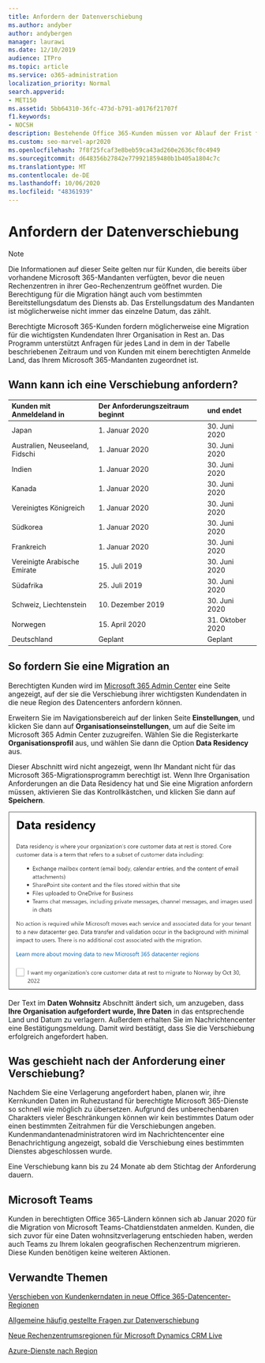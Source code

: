 ```yaml
---
title: Anfordern der Datenverschiebung
ms.author: andyber
author: andybergen
manager: laurawi
ms.date: 12/10/2019
audience: ITPro
ms.topic: article
ms.service: o365-administration
localization_priority: Normal
search.appverid:
- MET150
ms.assetid: 5bb64310-36fc-473d-b791-a0176f21707f
f1.keywords:
- NOCSH
description: Bestehende Office 365-Kunden müssen vor Ablauf der Frist für Ihr Land eine Anforderung stellen, damit die Microsoft 365-Dienste in den neuen geografischen Raum verschoben werden.
ms.custom: seo-marvel-apr2020
ms.openlocfilehash: 7f8f25fcaf3e8beb59ca43ad260e2636cf0c4949
ms.sourcegitcommit: d648356b27842e779921859480b1b405a1804c7c
ms.translationtype: MT
ms.contentlocale: de-DE
ms.lasthandoff: 10/06/2020
ms.locfileid: "48361939"
---
```

# <a name="how-to-request-your-data-move"></a>Anfordern der Datenverschiebung

> [!NOTE]
> Die Informationen auf dieser Seite gelten nur für Kunden, die bereits über vorhandene Microsoft 365-Mandanten verfügten, bevor die neuen Rechenzentren in ihrer Geo-Rechenzentrum geöffnet wurden. Die Berechtigung für die Migration hängt auch vom bestimmten Bereitstellungsdatum des Diensts ab.  Das Erstellungsdatum des Mandanten ist möglicherweise nicht immer das einzelne Datum, das zählt.
  
Berechtigte Microsoft 365-Kunden fordern möglicherweise eine Migration für die wichtigsten Kundendaten Ihrer Organisation in Rest an.  Das Programm unterstützt Anfragen für jedes Land in dem in der Tabelle beschriebenen Zeitraum und von Kunden mit einem berechtigten Anmelde Land, das Ihrem Microsoft 365-Mandanten zugeordnet ist.
  
## <a name="when-can-i-request-a-move"></a>Wann kann ich eine Verschiebung anfordern?

| Kunden mit Anmeldeland in | Der Anforderungszeitraum beginnt | und endet |
|:-----|:-----|:-----|
|Japan  <br/> |1. Januar 2020  <br/> |30. Juni 2020  <br/> |
|Australien, Neuseeland, Fidschi  <br/> |1. Januar 2020  <br/> |30. Juni 2020  <br/> |
|Indien  <br/> |1. Januar 2020  <br/> |30. Juni 2020  <br/> |
|Kanada  <br/> |1. Januar 2020  <br/> |30. Juni 2020  <br/> |
|Vereinigtes Königreich  <br/> |1. Januar 2020  <br/> |30. Juni 2020  <br/> |
|Südkorea  <br/> |1. Januar 2020  <br/> |30. Juni 2020  <br/> |
|Frankreich  <br/> |1. Januar 2020  <br/> |30. Juni 2020  <br/> |
|Vereinigte Arabische Emirate  <br/> |15. Juli 2019  <br/> |30. Juni 2020  <br/> |
|Südafrika  <br/> |25. Juli 2019  <br/> |30. Juni 2020  <br/> |
|Schweiz, Liechtenstein  <br/> |10. Dezember 2019  <br/> |30. Juni 2020  <br/> |
|Norwegen  <br/> |15. April 2020  <br/> |31. Oktober 2020  <br/> |
|Deutschland  <br/> |Geplant  <br/> |Geplant  <br/> |

## <a name="how-to-request-a-move"></a>So fordern Sie eine Migration an

Berechtigten Kunden wird im [Microsoft 365 Admin Center](https://aka.ms/365admin) eine Seite angezeigt, auf der sie die Verschiebung ihrer wichtigsten Kundendaten in die neue Region des Datencenters anfordern können.  
  
Erweitern Sie im Navigationsbereich auf der linken Seite **Einstellungen**, und klicken Sie dann auf **Organisationseinstellungen**, um auf die Seite im Microsoft 365 Admin Center zuzugreifen.
Wählen Sie die Registerkarte **Organisationsprofil** aus, und wählen Sie dann die Option **Data Residency** aus.
  
Dieser Abschnitt wird nicht angezeigt, wenn Ihr Mandant nicht für das Microsoft 365-Migrationsprogramm berechtigt ist.  Wenn Ihre Organisation Anforderungen an die Data Residency hat und Sie eine Migration anfordern müssen, aktivieren Sie das Kontrollkästchen, und klicken Sie dann auf **Speichern**.
  
![Bildschirm für die Datencenter-Anmeldung](../media/dataresidencyflyoutae.jpg)
  
Der Text im **Daten Wohnsitz** Abschnitt ändert sich, um anzugeben, dass **Ihre Organisation aufgefordert wurde, Ihre Daten** in das entsprechende Land und Datum zu verlagern. Außerdem erhalten Sie im Nachrichtencenter eine Bestätigungsmeldung. Damit wird bestätigt, dass Sie die Verschiebung erfolgreich angefordert haben. 
  
## <a name="what-happens-after-requesting-a-move"></a>Was geschieht nach der Anforderung einer Verschiebung?

Nachdem Sie eine Verlagerung angefordert haben, planen wir, ihre Kernkunden Daten im Ruhezustand für berechtigte Microsoft 365-Dienste so schnell wie möglich zu übersetzen. Aufgrund des unberechenbaren Charakters vieler Beschränkungen können wir kein bestimmtes Datum oder einen bestimmten Zeitrahmen für die Verschiebungen angeben. Kundenmandantenadministratoren wird im Nachrichtencenter eine Benachrichtigung angezeigt, sobald die Verschiebung eines bestimmten Dienstes abgeschlossen wurde.
  
Eine Verschiebung kann bis zu 24 Monate ab dem Stichtag der Anforderung dauern.
  
## <a name="microsoft-teams"></a>Microsoft Teams

Kunden in berechtigten Office 365-Ländern können sich ab Januar 2020 für die Migration von Microsoft Teams-Chatdienstdaten anmelden.  Kunden, die sich zuvor für eine Daten wohnsitzverlagerung entschieden haben, werden auch Teams zu Ihrem lokalen geografischen Rechenzentrum migrieren.  Diese Kunden benötigen keine weiteren Aktionen.

## <a name="related-topics"></a>Verwandte Themen

[Verschieben von Kundenkerndaten in neue Office 365-Datencenter-Regionen](moving-data-to-new-datacenter-geos.md)

[Allgemeine häufig gestellte Fragen zur Datenverschiebung](data-move-faq.md)

[Neue Rechenzentrumsregionen für Microsoft Dynamics CRM Live](https://go.microsoft.com/fwlink/p/?Linkid=615924)
  
[Azure-Dienste nach Region](https://azure.microsoft.com/regions/)
  

